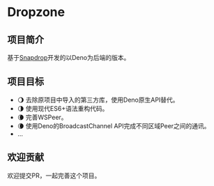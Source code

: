 # Dropzone

## 项目简介

基于[Snapdrop](https://github.com/RobinLinus/Snapdrop)开发的以Deno为后端的版本。

## 项目目标

- 🌖 去除原项目中导入的第三方库，使用Deno原生API替代。
- 🌗 使用现代ES6+语法重构代码。
- 🌘 完善WSPeer。
- 🌘 使用Deno的BroadcastChannel API完成不同区域Peer之间的通讯。
- ...

## 欢迎贡献

欢迎提交PR，一起完善这个项目。
